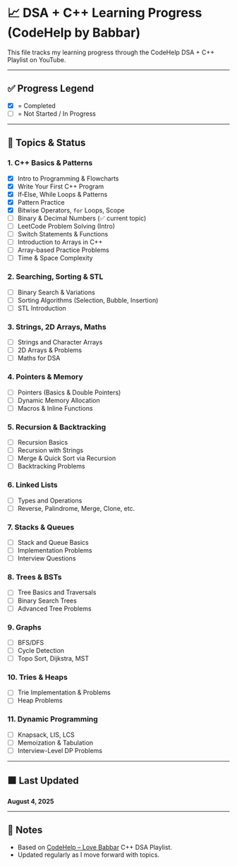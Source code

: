 # 📈 DSA + C++ Learning Progress (CodeHelp by Babbar)

This file tracks my learning progress through the CodeHelp DSA + C++ Playlist on YouTube.

---

## ✅ Progress Legend

- [x] = Completed  
- [ ] = Not Started / In Progress

---

## 📘 Topics & Status

### 1. C++ Basics & Patterns
- [x] Intro to Programming & Flowcharts
- [x] Write Your First C++ Program
- [x] If‑Else, While Loops & Patterns
- [x] Pattern Practice
- [x] Bitwise Operators, `for` Loops, Scope
- [ ] Binary & Decimal Numbers (✅ current topic)
- [ ] LeetCode Problem Solving (Intro)
- [ ] Switch Statements & Functions
- [ ] Introduction to Arrays in C++
- [ ] Array-based Practice Problems
- [ ] Time & Space Complexity

### 2. Searching, Sorting & STL
- [ ] Binary Search & Variations
- [ ] Sorting Algorithms (Selection, Bubble, Insertion)
- [ ] STL Introduction

### 3. Strings, 2D Arrays, Maths
- [ ] Strings and Character Arrays
- [ ] 2D Arrays & Problems
- [ ] Maths for DSA

### 4. Pointers & Memory
- [ ] Pointers (Basics & Double Pointers)
- [ ] Dynamic Memory Allocation
- [ ] Macros & Inline Functions

### 5. Recursion & Backtracking
- [ ] Recursion Basics
- [ ] Recursion with Strings
- [ ] Merge & Quick Sort via Recursion
- [ ] Backtracking Problems

### 6. Linked Lists
- [ ] Types and Operations
- [ ] Reverse, Palindrome, Merge, Clone, etc.

### 7. Stacks & Queues
- [ ] Stack and Queue Basics
- [ ] Implementation Problems
- [ ] Interview Questions

### 8. Trees & BSTs
- [ ] Tree Basics and Traversals
- [ ] Binary Search Trees
- [ ] Advanced Tree Problems

### 9. Graphs
- [ ] BFS/DFS
- [ ] Cycle Detection
- [ ] Topo Sort, Dijkstra, MST

### 10. Tries & Heaps
- [ ] Trie Implementation & Problems
- [ ] Heap Problems

### 11. Dynamic Programming
- [ ] Knapsack, LIS, LCS
- [ ] Memoization & Tabulation
- [ ] Interview-Level DP Problems

---

## 🟩 Last Updated
**August 4, 2025**

---

## 🚀 Notes

- Based on [CodeHelp – Love Babbar](https://www.youtube.com/@CodeHelp) C++ DSA Playlist.
- Updated regularly as I move forward with topics.
